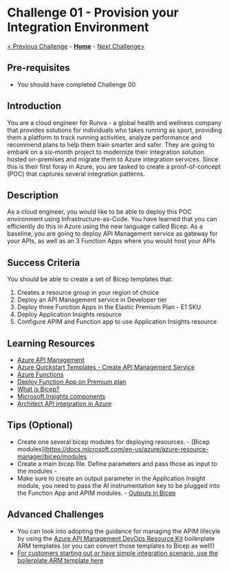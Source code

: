 # Challenge 01 - Provision your Integration Environment

[< Previous Challenge](./Challenge-00.md) - **[Home](../readme.md)** - [Next Challenge>](./Challenge-02.md)

## Pre-requisites

- You should have completed Challenge 00

## Introduction

You are a cloud engineer for Runva - a global health and wellness company that provides solutions for individuals who takes running as sport, providing them a platform to track running activities, analyze performance and recommend plans to help them train smarter and safer.  They are going to embark on a six-month project to modernize their integration solution hosted on-premises and migrate them to Azure integration services.  Since this is their first foray in Azure, you are tasked to create a proof-of-concept (POC) that captures several integration patterns.


## Description
As a cloud engineer, you would like to be able to deploy this POC environment using Infrastructure-as-Code.  You have learned that you can efficiently do this in Azure using the new language called Bicep. As a baseline, you are going to deploy API Management service as gateway for your APIs, as well as an 3 Function Apps where you would host your APIs


## Success Criteria

You should be able to create a set of Bicep templates that:
1. Creates a resource group in your region of choice
1. Deploy an API Management service in Developer tier
1. Deploy three Function Apps in the Elastic Premium Plan - E1 SKU
1. Deploy Application Insights resource
1. Configure APIM and Function app to use Application Insights resource

## Learning Resources

- [Azure API Management](https://docs.microsoft.com/en-us/azure/api-management/api-management-key-concepts)
- [Azure Quickstart Templates - Create API Management Service](https://github.com/Azure/azure-quickstart-templates/tree/master/quickstarts/microsoft.apimanagement/azure-api-management-create)
- [Azure Functions](https://docs.microsoft.com/en-us/azure/azure-functions/functions-overview)
- [Deploy Function App on Premium plan](https://docs.microsoft.com/en-us/azure/azure-functions/functions-infrastructure-as-code#deploy-on-premium-plan)
- [What is Bicep?](https://docs.microsoft.com/en-us/azure/azure-resource-manager/bicep/overview)
- [Microsoft.Insights components](https://docs.microsoft.com/en-us/azure/templates/microsoft.insights/components?tabs=bicep)
- [Architect API integration in Azure](https://docs.microsoft.com/en-us/learn/paths/architect-api-integration/)


## Tips (Optional)

- Create one several bicep modules for deploying resources. - [Bicep modules](https://docs.microsoft.com/en-us/azure/azure-resource-manager/bicep/modules
- Create a main bicep file.  Define parameters and pass those as input to the modules - 
- Make sure to create an output parameter in the Application Insight module, you need to pass the AI instrumentation key to be plugged into the Function App and APIM modules. - [Outputs in Bicep](https://docs.microsoft.com/en-us/azure/azure-resource-manager/bicep/outputs?tabs=azure-powershell)


## Advanced Challenges

- You can look into adopting the guidance for managing the APIM lifecyle by using the [Azure API Management DevOps Resource Kit](https://github.com/Azure/azure-api-management-devops-resource-kit) boilerplate ARM templates (or you can convert those templates to Bicep as well!) 
- [For customers starting out or have simple integration scenario, use the boilerplate ARM template here](https://github.com/Azure/azure-api-management-devops-resource-kit#alternatives#:~:text=For%20customers%20who%20are%20just%20starting%20out%20or%20have%20simple%20scenarios%2C%20they%20may%20not%20necessarily%20need%20to%20use%20the%20tools%20we%20provided%20and%20may%20find%20it%20easier%20to%20begin%20with%20the%20boilerplate%20templates%20we%20provided%20in%20the%20example%20folder.)
